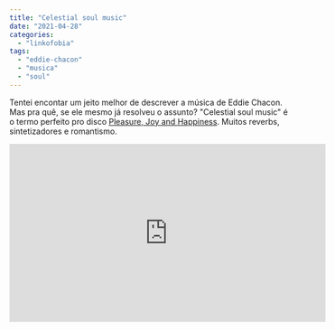 ```yaml
---
title: "Celestial soul music"
date: "2021-04-28"
categories: 
  - "linkofobia"
tags: 
  - "eddie-chacon"
  - "musica"
  - "soul"
---
```


Tentei encontar um jeito melhor de descrever a música de Eddie Chacon. Mas pra quê, se ele mesmo já resolveu o assunto? "Celestial soul music" é o termo perfeito pro disco [Pleasure, Joy and Happiness](https://eddiechaconofficial.bandcamp.com/album/pleasure-joy-and-happiness). Muitos reverbs, sintetizadores e romantismo.

<iframe title="YouTube video player" src="https://www.youtube.com/embed/WAgdiE1AP3M" width="560" height="315" frameborder="0" allowfullscreen="allowfullscreen"></iframe>
